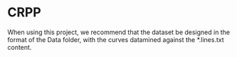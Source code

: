 # CRPP
When using this project, we recommend that the dataset be designed in the format of the Data folder, with the curves datamined against the *.lines.txt content.
